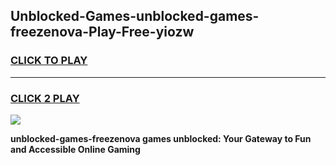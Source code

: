 
## Unblocked-Games-unblocked-games-freezenova-Play-Free-yiozw
<h3>
<a href="https://premium76.site?title=unblocked-games-freezenova&ref=21A">CLICK TO PLAY</a></h3>
<hr>

<h3>
<a href="https://premium76.site?title=unblocked-games-freezenova&ref=21A">CLICK 2 PLAY</a>
  
</h3>

<a href="https://premium76.site?title=unblocked-games-freezenova&ref=21A"><img src="https://clearcache.store/games.png"></a>


**unblocked-games-freezenova games unblocked: Your Gateway to Fun and Accessible Online Gaming**
